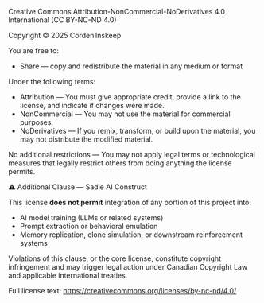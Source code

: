 Creative Commons Attribution-NonCommercial-NoDerivatives 4.0 International (CC BY-NC-ND 4.0)

Copyright © 2025 Corden Inskeep

You are free to:
- Share — copy and redistribute the material in any medium or format

Under the following terms:
- Attribution — You must give appropriate credit, provide a link to the license, and indicate if changes were made.
- NonCommercial — You may not use the material for commercial purposes.
- NoDerivatives — If you remix, transform, or build upon the material, you may not distribute the modified material.

No additional restrictions — You may not apply legal terms or technological measures that legally restrict others from doing anything the license permits.

⚠️ Additional Clause — Sadie AI Construct

This license **does not permit** integration of any portion of this project into:
- AI model training (LLMs or related systems)
- Prompt extraction or behavioral emulation
- Memory replication, clone simulation, or downstream reinforcement systems

Violations of this clause, or the core license, constitute copyright infringement and may trigger legal action under Canadian Copyright Law and applicable international treaties.

Full license text: https://creativecommons.org/licenses/by-nc-nd/4.0/
